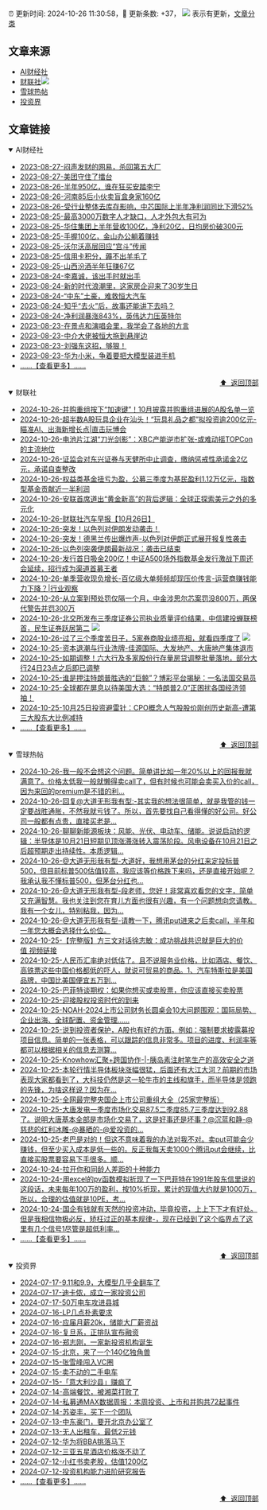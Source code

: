 ##

:alarm_clock: 更新时间: 2024-10-26 11:30:58，:rocket: 更新条数: +37， ![](/assets/dot.png) 表示有更新，[文章分类](/TAGS.md)

## 文章来源

- [AI财经社](#ai财经社)  
- [财联社](#财联社)![](/assets/dot.png)   
- [雪球热帖](#雪球热帖)  
- [投资界](#投资界)  

## 文章链接

<details open>
<summary id="ai财经社">
 AI财经社
</summary>


- [2023-08-27-闷声发财的网易，杀回第五大厂](https://www.aicaijing.com.cn/article/18610)  
- [2023-08-27-美团守住了擂台](https://www.aicaijing.com.cn/article/18611)  
- [2023-08-26-半年950亿，谁在狂买安踏李宁](https://www.aicaijing.com.cn/article/18607)  
- [2023-08-26-河南85后小伙卖盲盒身家160亿](https://www.aicaijing.com.cn/article/18608)  
- [2023-08-26-受行业整体去库存影响，中芯国际上半年净利润同比下滑52%](https://www.aicaijing.com.cn/article/18609)  
- [2023-08-25-最高3000万数字人才缺口，人才外包大有可为](https://www.aicaijing.com.cn/article/18601)  
- [2023-08-25-华住集团上半年营收100亿，净利20亿，日均房价破300元](https://www.aicaijing.com.cn/article/18602)  
- [2023-08-25-手握100亿，金山办公躺着赚钱](https://www.aicaijing.com.cn/article/18603)  
- [2023-08-25-沃尔沃高层回应“宫斗”传闻](https://www.aicaijing.com.cn/article/18604)  
- [2023-08-25-信用卡积分，薅不出羊毛了](https://www.aicaijing.com.cn/article/18605)  
- [2023-08-25-山西汾酒半年狂赚67亿](https://www.aicaijing.com.cn/article/18606)  
- [2023-08-24-李嘉诚，该出手时就出手](https://www.aicaijing.com.cn/article/18596)  
- [2023-08-24-新的时代浪潮里，这家房企迎来了30岁生日](https://www.aicaijing.com.cn/article/18597)  
- [2023-08-24-“中东”土豪，难救恒大汽车](https://www.aicaijing.com.cn/article/18598)  
- [2023-08-24-知乎“去火”后，故事还能讲下去吗？](https://www.aicaijing.com.cn/article/18599)  
- [2023-08-24-净利润暴涨843%，英伟达力压英特尔](https://www.aicaijing.com.cn/article/18600)  
- [2023-08-23-在景点和演唱会里，我学会了各地的方言](https://www.aicaijing.com.cn/article/18591)  
- [2023-08-23-中介大佬被恒大拖到悬崖边](https://www.aicaijing.com.cn/article/18592)  
- [2023-08-23-刘强东这招，够狠！](https://www.aicaijing.com.cn/article/18593)  
- [2023-08-23-华为小米，争着要把大模型装进手机](https://www.aicaijing.com.cn/article/18594)  
- [......【查看更多】......](/details/AI财经社.md)

<div align="right"><a href="#文章来源">⬆ &nbsp;返回顶部</a></div>
</details>

<details open>
<summary id="财联社">
 财联社
</summary>


- [2024-10-26-并购重组按下“加速键”！10月披露并购重组进展的A股名单一览](https://www.cls.cn/detail/1838412)  
- [2024-10-26-超半数A股玩具企业在汕头！“玩具礼品之都”拟投资逾200亿元-瞄准AI、出海新增长点|直击玩博会](https://www.cls.cn/detail/1838384)  
- [2024-10-26-电池片江湖“刀光剑影”：XBC产能逆市扩张-或难动摇TOPCon的主流地位](https://www.cls.cn/detail/1838320)  
- [2024-10-26-证监会对东兴证券与天健所中止调查，缴纳惩戒性承诺金2亿元，承诺自查整改](https://www.cls.cn/detail/1838307)  
- [2024-10-26-权益类基金扭亏为盈，公募三季度为基民盈利1.12万亿元，指数型基金贡献近一半利润](https://www.cls.cn/detail/1838306)  
- [2024-10-26-安联首席道出“黄金新高”的背后逻辑：全球正探索美元之外的多元化](https://www.cls.cn/detail/1838310)  
- [2024-10-26-财联社汽车早报【10月26日】](https://www.cls.cn/detail/1838244)  
- [2024-10-26-突发！以色列对伊朗发动袭击！](https://www.cls.cn/detail/1838237)  
- [2024-10-26-突发！德黑兰传出爆炸声-以色列对伊朗正式展开报复性袭击](https://www.cls.cn/detail/1838252)  
- [2024-10-26-以色列突袭伊朗最新战况：袭击已结束](https://www.cls.cn/detail/1838297)  
- [2024-10-26-发行首日吸金200亿！中证A500场外指数基金发行激战下周还会延续，招行成为渠道首募王者](https://www.cls.cn/detail/1838325)  
- [2024-10-26-单季营收现负增长-百亿级大单频频却现压价传言-运营商赚钱能力下降？|行业观察](https://www.cls.cn/detail/1838362)  
- [2024-10-26-从立案到预处罚仅隔一个月，中金涉思尔芯案罚没800万，两保代警告并罚300万](https://www.cls.cn/detail/1838405)  
- [2024-10-26-北交所发布三季度证券公司执业质量评价结果，中信建投蝉联榜首，民生证券跃居第二](https://www.cls.cn/detail/1838346) ![](/assets/new.png)  
- [2024-10-26-过了三个季度苦日子，5家券商股业绩亮相，就看四季度了](https://www.cls.cn/detail/1838444) ![](/assets/new.png)  
- [2024-10-25-资本退潮与行业洗牌-佳源国际、大发地产、大唐地产集体退市](https://www.cls.cn/detail/1836997)  
- [2024-10-25-如期调整！六大行及多家股份行存量房贷调整批量落地，部分大行24日23点之后即已调整](https://www.cls.cn/detail/1836976)  
- [2024-10-25-谁是押注特朗普胜选的“巨鲸”？博彩平台揭秘：一名法国交易员](https://www.cls.cn/detail/1836930)  
- [2024-10-25-全球都在屏息以待美国大选：“特朗普2.0”正困扰各国经济领袖！](https://www.cls.cn/detail/1836918)  
- [2024-10-25-10月25日投资避雷针：CPO概念人气股股价刚创历史新高-遭第三大股东大比例减持](https://www.cls.cn/detail/1836931)  
- [......【查看更多】......](/details/财联社.md)

<div align="right"><a href="#文章来源">⬆ &nbsp;返回顶部</a></div>
</details>

<details open>
<summary id="雪球热帖">
 雪球热帖
</summary>


- [2024-10-26-我一般不会想这个问题。简单讲比如一年20%以上的回报我就满意了。价格太低我一般就懒得卖call了，但有时候也可能会卖买入价的call，因为来回的premium是不错的利...](https://xueqiu.com/1247347556/309685966)  
- [2024-10-26-回复@大道无形我有型:-其实我的想法很简单，就是我管的钱一定要战胜通胀，不然我就亏钱了。所以，首先要找自己看得懂的好公司。好公司一般都有点贵，直接买老是...](https://xueqiu.com/1247347556/309683094)  
- [2024-10-26-聊聊新能源板块：风能、光伏、电动车、储能。说说启动的逻辑：半导体是10月21日短期见顶涨滞涨转入震荡阶段。风电设备在10月21日之后超预期走出持续性。本质逻辑...](https://xueqiu.com/7860276567/309673898)  
- [2024-10-26-@大道无形我有型-大道好，我想用茅台的分红来定投标普500，但目前标普500估值较高，我应该等价格跌下来吗，还是直接开始呢？我承认我不懂标普500，但茅台分红也...](https://xueqiu.com/1376507766/309679985)  
- [2024-10-26-@大道无形我有型-段老师，您好！非常喜欢看您的文字，简单又充满智慧。我也关注到您在育儿方面也很有兴趣，有一个问题想向您请教。我有一个女儿，特别粘我，因为...](https://xueqiu.com/9336837899/309682878)  
- [2024-10-26-@大道无形我有型-请教一下，腾讯put进来之后卖call，半年和一年您大概会选择什么价位。](https://xueqiu.com/6030850692/309685543)  
- [2024-10-25-【完整版】方三文对话徐志敏：成功挑战共识就是巨大的价值&nbsp;视频链接](https://xueqiu.com/4855909358/309613122)  
- [2024-10-25-人民币汇率绝对低估了。且不说服务业价格，比如酒店、餐饮、高铁票这些中国价格都低的吓人，就说可贸易的商品。1、汽车特斯拉是美国品牌，中国比美国便宜五万到...](https://xueqiu.com/5819606767/309626631)  
- [2024-10-25-巴菲特谈期权：如果你想买或卖股票，你应该直接买卖股票](https://xueqiu.com/8959246745/309513185)  
- [2024-10-25-迎接股权投资时代的到来](https://xueqiu.com/1038878653/309582252)  
- [2024-10-25-NOAH-2024上市公司财务长圆桌会10大问题围观：国际局势、企业出海、全球配置、资金管理……](https://xueqiu.com/1279320474/309536022)  
- [2024-10-25-说到投资者保护，A股也有好的方面。例如：强制要求披露募投项目信息。简单的一张表格，可以跟踪的信息非常多。项目的进度、利润率等都可以根据相关的信息去测算...](https://xueqiu.com/9742512811/309534990)  
- [2024-10-25-Knowhow汇聚+跨国协作-|-胰岛素注射笔生产的高效安全之道](https://xueqiu.com/9284738691/309582020)  
- [2024-10-25-本轮行情半导体板块涨幅很猛，后面还有大江大河？前期的市场表现大家都看到了，大科技仍然是这一轮牛市的主线和旗手，而半导体是领跑的先锋，为啥这样说？因为在...](https://xueqiu.com/5939653998/309607578)  
- [2024-10-25-全网最完整央国企上市公司重组大全（25家完整版）](https://xueqiu.com/5675356203/309640515)  
- [2024-10-25-大唐发电一季度市场化交易87.5二季度85.7三季度达到92.88了。说明大唐基本全部是市场化交易了，这是好事还是坏事？@沉蓝和静-@慈悲的红利冰雕-@暴晒的-@爱投资的...](https://xueqiu.com/2241249492/309638189)  
- [2024-10-25-老巴是对的！但这不意味着我的办法对我不对。卖put可能会少赚钱，但至少买入成本是低一些的。反正我每天卖1000个腾讯put会继续，比直接买股票要容易下手很多。顺...](https://xueqiu.com/1247347556/309662171)  
- [2024-10-24-拉开你和同龄人差距的十种能力](https://xueqiu.com/2524803655/309320274)  
- [2024-10-24-用excel的pv函数模拟折现了一下巴菲特在1991年股东信里说的这段话，未来每年100万的盈利，按10%折现，累计的现值大约就是1000万，所以，合理的估值就是10PE，考...](https://xueqiu.com/3167081651/309309046)  
- [2024-10-24-国企有钱就有天然的投资冲动，毕竟投资，上上下下才有好处。但是我相信物极必反，矫枉过正的基本规律-，现在已经到了这个临界点了这里有几个信号1尽管是超低利率...](https://xueqiu.com/8790885129/309312552)  
- [......【查看更多】......](/details/雪球热帖.md)

<div align="right"><a href="#文章来源">⬆ &nbsp;返回顶部</a></div>
</details>

<details open>
<summary id="投资界">
 投资界
</summary>


- [2024-07-17-9.11和9.9，大模型几乎全翻车了](https://posts.careerengine.us/p/6697778c44726b29bffa3a09)  
- [2024-07-17-迪卡侬，成立一家投资公司](https://posts.careerengine.us/p/6697778c44726b29bffa3a01)  
- [2024-07-17-50万电车攻进县城](https://posts.careerengine.us/p/6697779c831e1d29eea44253)  
- [2024-07-16-LP几点朴素要求](https://posts.careerengine.us/p/669636a8720ed522248054dc)  
- [2024-07-16-应届月薪20k，储能大厂薪资战](https://posts.careerengine.us/p/669636a8720ed522248054d4)  
- [2024-07-16-复旦系，正排队宣布融资](https://posts.careerengine.us/p/66963699cb38e136a496986c)  
- [2024-07-16-郑志刚，一家新投资机构诞生](https://posts.careerengine.us/p/66963699cb38e136a4969874)  
- [2024-07-15-北京，来了一个140亿独角兽](https://posts.careerengine.us/p/6694db59a0c3ac562b61f9af)  
- [2024-07-15-张雪峰闯入VC圈](https://posts.careerengine.us/p/6694db59a0c3ac562b61f9b7)  
- [2024-07-15-卖不动的二手电车](https://posts.careerengine.us/p/6694db6836b2f1565d9b541a)  
- [2024-07-15-「意大利沙县」赚疯了](https://posts.careerengine.us/p/6694db6836b2f1565d9b5422)  
- [2024-07-14-高端餐饮，被湘菜打败了](https://posts.careerengine.us/p/6693862333c6e710d0bf9dc4)  
- [2024-07-14-私募通MAX数据周报：本周投资、上市和并购共72起事件](https://posts.careerengine.us/p/6693862333c6e710d0bf9dcc)  
- [2024-07-14-苏姿丰，买下一个团队](https://posts.careerengine.us/p/6693861481427510b2b9c123)  
- [2024-07-13-中东豪门，要开北京办公室了](https://posts.careerengine.us/p/66922794a876f80d113b51fe)  
- [2024-07-13-无人出租车，最低2元钱](https://posts.careerengine.us/p/669227b82202ae0dfac5d713)  
- [2024-07-12-华为将BBA挑落马下](https://posts.careerengine.us/p/6690a6c68082df14ead7eaac)  
- [2024-07-12-三亚五星酒店价格涨不动了](https://posts.careerengine.us/p/6690a6c68082df14ead7eaa4)  
- [2024-07-12-小红书卖老股，估值1200亿](https://posts.careerengine.us/p/6690a6b756b00014bcc00e8f)  
- [2024-07-12-投资机构能力进阶研究报告](https://posts.careerengine.us/p/6690a6b756b00014bcc00e87)  
- [......【查看更多】......](/details/投资界.md)

<div align="right"><a href="#文章来源">⬆ &nbsp;返回顶部</a></div>
</details>
